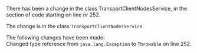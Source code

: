There has been a change in the class TransportClientNodesService, in the section of code starting on line nr 252.
  
The change is in the class ```TransportClientNodesService```.
  
The following changes have been made:  
Changed type reference from ```java.lang.Exception``` to ```Throwable``` on line 252.  
